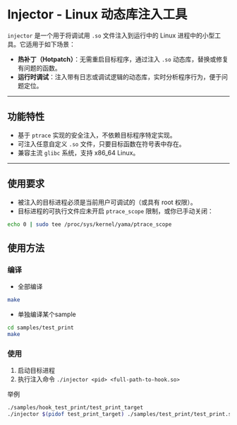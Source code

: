 # Injector - Linux 动态库注入工具

`injector` 是一个用于将调试用 `.so` 文件注入到运行中的 Linux 进程中的小型工具。它适用于如下场景：

- **热补丁（Hotpatch）**：无需重启目标程序，通过注入 `.so` 动态库，替换或修复有问题的函数。
- **运行时调试**：注入带有日志或调试逻辑的动态库，实时分析程序行为，便于问题定位。

---

## 功能特性

- 基于 `ptrace` 实现的安全注入，不依赖目标程序特定实现。
- 可注入任意自定义 `.so` 文件，只要目标函数在符号表中存在。
- 兼容主流 `glibc` 系统，支持 x86_64 Linux。

---

## 使用要求

- 被注入的目标进程必须是当前用户可调试的（或具有 root 权限）。
- 目标进程的可执行文件应未开启 `ptrace_scope` 限制，或你已手动关闭：

```bash
echo 0 | sudo tee /proc/sys/kernel/yama/ptrace_scope
```
## 使用方法

### 编译

- 全部编译

```bash
make
```

- 单独编译某个sample

```bash
cd samples/test_print
make
```
### 使用

1. 启动目标进程
2. 执行注入命令
`./injector <pid> <full-path-to-hook.so>`

举例

```bash
./samples/hook_test_print/test_print_target
./injector $(pidof test_print_target) ./samples/test_print/test_print.so
```
